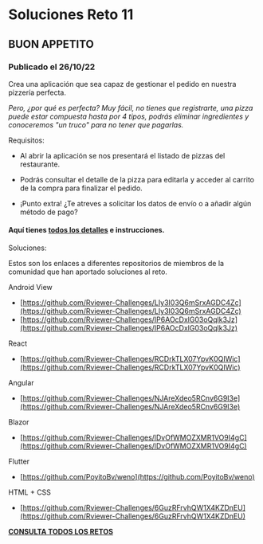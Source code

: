 # Soluciones Reto 11
## BUON APPETITO
### Publicado el 26/10/22

Crea una aplicación que sea capaz de gestionar el pedido en nuestra pizzería perfecta.

*Pero, ¿por qué es perfecta? Muy fácil, no tienes que registrarte, una pizza puede estar compuesta hasta por 4 tipos, podrás eliminar ingredientes y conoceremos "un truco" para no tener que pagarlas.*

Requisitos:

* Al abrir la aplicación se nos presentará el listado de pizzas del restaurante.

* Podrás consultar el detalle de la pizza para editarla y acceder al carrito de la compra para finalizar el pedido.

* ¡Punto extra! ¿Te atreves a solicitar los datos de envío o a añadir algún método de pago?

#### Aquí tienes [todos los detalles](https://bit.ly/3DdS5HY) e instrucciones.

Soluciones:

Estos son los enlaces a diferentes repositorios de miembros de la comunidad que han aportado soluciones al reto.

Android View

* [https://github.com/Rviewer-Challenges/LIy3I03Q6mSrxAGDC4Zc](https://github.com/Rviewer-Challenges/LIy3I03Q6mSrxAGDC4Zc)
* [https://github.com/Rviewer-Challenges/IP6AOcDxlG03oQqlk3Jz](https://github.com/Rviewer-Challenges/IP6AOcDxlG03oQqlk3Jz)

React

* [https://github.com/Rviewer-Challenges/RCDrkTLX07YpvK0QIWic](https://github.com/Rviewer-Challenges/RCDrkTLX07YpvK0QIWic)

Angular

* [https://github.com/Rviewer-Challenges/NJAreXdeo5RCnv6G9I3e](https://github.com/Rviewer-Challenges/NJAreXdeo5RCnv6G9I3e)

Blazor

* [https://github.com/Rviewer-Challenges/lDvOfWMOZXMR1VO9I4gC](https://github.com/Rviewer-Challenges/lDvOfWMOZXMR1VO9I4gC)

Flutter

* [https://github.com/PoyitoBv/weno](https://github.com/PoyitoBv/weno)

HTML + CSS

* [https://github.com/Rviewer-Challenges/6GuzRFrvhQW1X4KZDnEU](https://github.com/Rviewer-Challenges/6GuzRFrvhQW1X4KZDnEU)


[**CONSULTA TODOS LOS RETOS**](./README.md)
